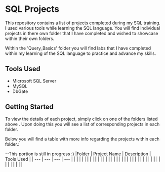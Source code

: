 # SQL Projects
This repository contains a list of projects completed during my SQL training. I used various tools while learning the SQL language.
You will find individual projects in there own folder that I have completed and wished to showcase within their own folders.

Within the 'Query_Basics' folder you will find labs that I have completed within my learning of the SQL language to practice and advance my skills.
## Tools Used
* Microsoft SQL Server
* MySQL
* DbGate
## Getting Started 

To view the details of each project, simply click on one of the folders listed above . Upon doing this you will see a list of corresponding projects in each folder.

Below you will find a table with more info regarding the projects within each folder.: 

--This portion is still in progress :) 
|Folder | Project Name | Description | Tools Used |
| --- | --- | --- | --- |
|  |  | | |
| |  | | |
| |  | | |
|  |  | | |
|  |  | | |
|  |  | | |
|  |  | | |
|  |  | | |
